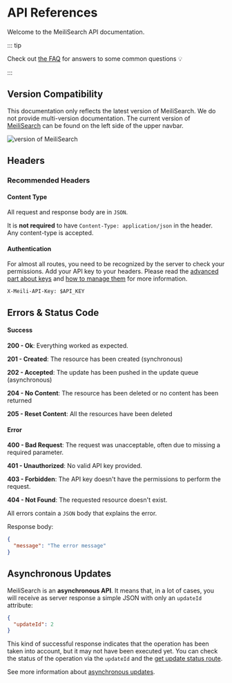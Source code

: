 # API References

Welcome to the MeiliSearch API documentation.

::: tip

Check out [the FAQ](/faq/) for answers to some common questions 💡

:::

## Version Compatibility

This documentation only reflects the latest version of MeiliSearch. We do not provide multi-version documentation.
The current version of [MeiliSearch](https://github.com/meilisearch/MeiliSearch) can be found on the left side of the upper navbar.

![version of MeiliSearch](/doc-version.png)

## Headers

### Recommended Headers

#### Content Type

All request and response body are in `JSON`.

It is **not required** to have `Content-Type: application/json` in the header. Any content-type is accepted.

#### Authentication

For almost all routes, you need to be recognized by the server to check your permissions. Add your API key to your headers.
Please read the [advanced part about keys](/guides/advanced_guides/authentication.md) and [how to manage them](/references/keys.md) for more information.

`X-Meili-API-Key: $API_KEY`

## Errors & Status Code

#### Success

**200 - Ok**: Everything worked as expected.

**201 - Created**: The resource has been created (synchronous)

**202 - Accepted**: The update has been pushed in the update queue (asynchronous)

**204 - No Content**: The resource has been deleted or no content has been returned

**205 - Reset Content**: All the resources have been deleted

#### Error

**400 - Bad Request**: The request was unacceptable, often due to missing a required parameter.

**401 - Unauthorized**: No valid API key provided.

**403 - Forbidden**: The API key doesn't have the permissions to perform the request.

**404 - Not Found**: The requested resource doesn't exist.

All errors contain a `JSON` body that explains the error.

Response body:

```json
{
  "message": "The error message"
}
```

## Asynchronous Updates

MeiliSearch is an **asynchronous API**. It means that, in a lot of cases, you will receive as server response a simple JSON with only an `updateId` attribute:

```json
{
  "updateId": 2
}
```

This kind of successful response indicates that the operation has been taken into account, but it may not have been executed yet.
You can check the status of the operation via the `updateId` and the [get update status route](/references/updates.md).

See more information about [asynchronous updates](/guides/advanced_guides/asynchronous_updates.md).
